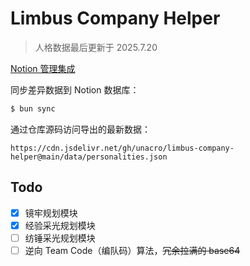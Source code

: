 # Limbus Company Helper

> 人格数据最后更新于 2025.7.20

[Notion 管理集成](https://www.notion.so/profile/integrations)

同步差异数据到 Notion 数据库：
```bash
$ bun sync
```

通过仓库源码访问导出的最新数据：
```
https://cdn.jsdelivr.net/gh/unacro/limbus-company-helper@main/data/personalities.json
```

## Todo

- [x] 镜牢规划模块
- [x] 经验采光规划模块
- [ ] 纺锤采光规划模块
- [ ] 逆向 Team Code（编队码）算法，~~冗余拉满的 base64~~
